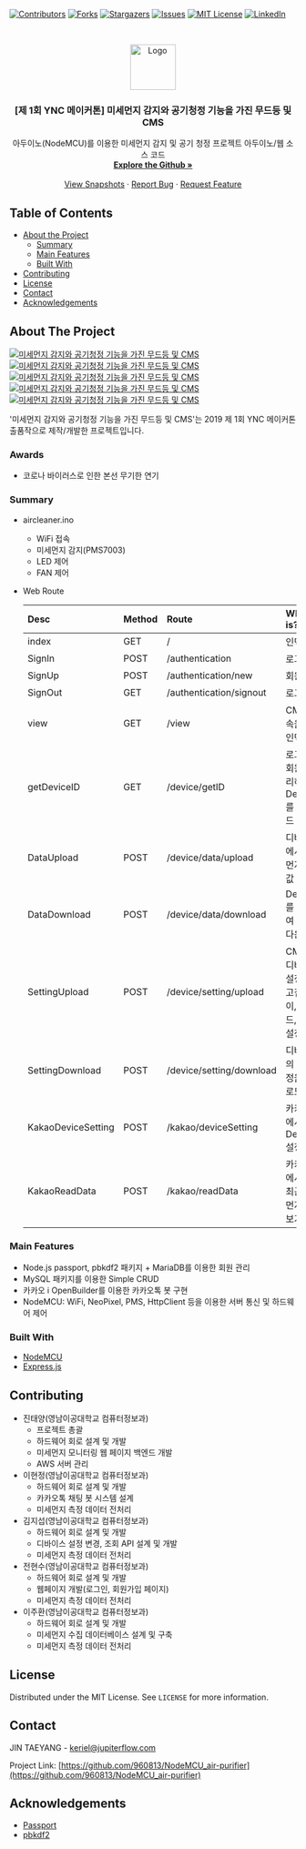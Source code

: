 <!--
*** Thanks for checking out this README Template. If you have a suggestion that would
*** make this better, please fork the repo and create a pull request or simply open
*** an issue with the tag "enhancement".
*** Thanks again! Now go create something AMAZING! :D
-->


<!-- PROJECT SHIELDS -->
<!--
*** I'm using markdown "reference style" links for readability.
*** Reference links are enclosed in brackets [ ] instead of parentheses ( ).
*** See the bottom of this document for the declaration of the reference variables
*** for contributors-url, forks-url, etc. This is an optional, concise syntax you may use.
*** https://www.markdownguide.org/basic-syntax/#reference-style-links
-->
[![Contributors][contributors-shield]][contributors-url]
[![Forks][forks-shield]][forks-url]
[![Stargazers][stars-shield]][stars-url]
[![Issues][issues-shield]][issues-url]
[![MIT License][license-shield]][license-url]
[![LinkedIn][linkedin-shield]][linkedin-url]



<!-- PROJECT LOGO -->
<br />
<p align="center">
  <a href="https://github.com/960813/NodeMCU_air-purifier">
    <img src="https://github.com/960813/NodeMCU_air-purifier/blob/master/_data/README.png?raw=true" alt="Logo" width="80" height="80">
  </a>

  <h3 align="center">[제 1회 YNC 메이커톤] 미세먼지 감지와 공기청정 기능을 가진 무드등 및 CMS</h3>

  <p align="center">
    아두이노(NodeMCU)를 이용한 미세먼지 감지 및 공기 청정 프로젝트 아두이노/웹 소스 코드
    <br />
    <a href="https://github.com/960813/NodeMCU_air-purifier"><strong>Explore the Github »</strong></a>
    <br />
    <br />
    <a href="https://jupiterflow.com/project/2">View Snapshots</a>
    ·
    <a href="https://github.com/960813/NodeMCU_air-purifier/issues">Report Bug</a>
    ·
    <a href="https://github.com/960813/NodeMCU_air-purifier/issues">Request Feature</a>
  </p>
</p>


<!-- TABLE OF CONTENTS -->
## Table of Contents

* [About the Project](#about-the-project)
  * [Summary](#summary)
  * [Main Features](#main-features)
  * [Built With](#built-with)
* [Contributing](#contributing)
* [License](#license)
* [Contact](#contact)
* [Acknowledgements](#acknowledgements)



<!-- ABOUT THE PROJECT -->
## About The Project
[![미세먼지 감지와 공기청정 기능을 가진 무드등 및 CMS][product-screenshot-1]](https://jupiterflow.com/project/4)
[![미세먼지 감지와 공기청정 기능을 가진 무드등 및 CMS][product-screenshot-2]](https://jupiterflow.com/project/4)
[![미세먼지 감지와 공기청정 기능을 가진 무드등 및 CMS][product-screenshot-3]](https://jupiterflow.com/project/4)
[![미세먼지 감지와 공기청정 기능을 가진 무드등 및 CMS][product-screenshot-4]](https://jupiterflow.com/project/4)
[![미세먼지 감지와 공기청정 기능을 가진 무드등 및 CMS][product-screenshot-5]](https://jupiterflow.com/project/4)

'미세먼지 감지와 공기청정 기능을 가진 무드등 및 CMS'는 2019 제 1회 YNC 메이커톤 출품작으로 제작/개발한 프로젝트입니다. 

### Awards
* 코로나 바이러스로 인한 본선 무기한 연기

### Summary
* aircleaner.ino
    * WiFi 접속
    * 미세먼지 감지(PMS7003)
    * LED 제어
    * FAN 제어
    
* Web Route

    |Desc|Method|Route|What is?|
    |:---|:---|:---|:---|
    |index|GET|/|인덱스|
    |SignIn|POST|/authentication|로그인|
    |SignUp|POST|/authentication/new|회원가입|
    |SignOut|GET|/authentication/signout|로그아웃|
    |view|GET|/view|CMS 접속을 위한 인덱스|
    |getDeviceID|GET|/device/getID|로그인한 회원이 관리하는 DeviceID를 다운로드|
    |DataUpload|POST|/device/data/upload|디바이스에서 미세먼지 측정 값 업로드|
    |DataDownload|POST|/device/data/download|DeviceID를 키로 하여 측정 값 다운로드|
    |SettingUpload|POST|/device/setting/upload|CMS에서 디바이스 설정(새로고침 딜레이,LED모드, 작동 설정)|
    |SettingDownload|POST|/device/setting/download|디바이스의 현재 설정을 다운로드|
    |KakaoDeviceSetting|POST|/kakao/deviceSetting|카카오톡에서 DeviceID 설정|
    |KakaoReadData|POST|/kakao/readData|카카오톡에서 가장 최근 미세먼지 현황 보기|


### Main Features
* Node.js passport, pbkdf2 패키지 + MariaDB를 이용한 회원 관리
* MySQL 패키지를 이용한 Simple CRUD
* 카카오 i OpenBuilder를 이용한 카카오톡 봇 구현
* NodeMCU: WiFi, NeoPixel, PMS, HttpClient 등을 이용한 서버 통신 및 하드웨어 제어

### Built With
* [NodeMCU](https://en.wikipedia.org/wiki/NodeMCU)
* [Express.js](https://expressjs.com)

<!-- CONTRIBUTING -->
## Contributing
* 진태양(영남이공대학교 컴퓨터정보과)
    * 프로젝트 총괄
    * 하드웨어 회로 설계 및 개발
    * 미세먼지 모니터링 웹 페이지 백엔드 개발
    * AWS 서버 관리
* 이현정(영남이공대학교 컴퓨터정보과)
    * 하드웨어 회로 설계 및 개발
    * 카카오톡 채팅 봇 시스템 설계
    * 미세먼지 측정 데이터 전처리
* 김지섭(영남이공대학교 컴퓨터정보과)
    * 하드웨어 회로 설계 및 개발
    * 디바이스 설정 변경, 조회 API 설계 및 개발
    * 미세먼지 측정 데이터 전처리
* 전현수(영남이공대학교 컴퓨터정보과)
    * 하드웨어 회로 설계 및 개발
    * 웹페이지 개발(로그인, 회원가입 페이지)
    * 미세먼지 측정 데이터 전처리
* 이주환(영남이공대학교 컴퓨터정보과)
    * 하드웨어 회로 설계 및 개발
    * 미세먼지 수집 데이터베이스 설계 및 구축
    * 미세먼지 측정 데이터 전처리


<!-- LICENSE -->
## License
Distributed under the MIT License. See `LICENSE` for more information.

<!-- CONTACT -->
## Contact
JIN TAEYANG - keriel@jupiterflow.com

Project Link: [https://github.com/960813/NodeMCU_air-purifier](https://github.com/960813/NodeMCU_air-purifier)


<!-- ACKNOWLEDGEMENTS -->
## Acknowledgements
* [Passport](http://www.passportjs.org/)
* [pbkdf2](https://www.npmjs.com/package/pbkdf2)


<!-- MARKDOWN LINKS & IMAGES -->
<!-- https://www.markdownguide.org/basic-syntax/#reference-style-links -->
[contributors-shield]: https://img.shields.io/github/contributors/960813/nodeMCU_air-purifier?style=flat-square
[contributors-url]: https://github.com/960813/NodeMCU_air-purifier/graphs/contributors

[forks-shield]: https://img.shields.io/github/forks/960813/nodeMCU_air-purifier?style=flat-square
[forks-url]: https://github.com/960813/NodeMCU_air-purifier/network/members

[stars-shield]: https://img.shields.io/github/stars/960813/nodeMCU_air-purifier?style=flat-square
[stars-url]: https://github.com/960813/NodeMCU_air-purifier/stargazers

[issues-shield]: https://img.shields.io/github/issues/960813/nodeMCU_air-purifier?style=flat-square

[issues-url]: https://github.com/960813/NodeMCU_air-purifier/issues

[license-shield]: https://img.shields.io/github/license/960813/nodeMCU_air-purifier?style=flat-square
[license-url]: https://github.com/960813/NodeMCU_air-purifier/blob/master/LICENSE.txt

[linkedin-shield]: https://img.shields.io/badge/-LinkedIn-black.svg?style=flat-square&logo=linkedin&colorB=555
[linkedin-url]: https://linkedin.com/in/jupiterflow

[product-screenshot-1]: https://github.com/960813/NodeMCU_air-purifier/blob/master/_data/001.JPG?raw=true
[product-screenshot-2]: https://github.com/960813/NodeMCU_air-purifier/blob/master/_data/002.JPG?raw=true
[product-screenshot-3]: https://github.com/960813/NodeMCU_air-purifier/blob/master/_data/003.JPG?raw=true
[product-screenshot-4]: https://github.com/960813/NodeMCU_air-purifier/blob/master/_data/004.JPG?raw=true
[product-screenshot-5]: https://github.com/960813/NodeMCU_air-purifier/blob/master/_data/005.JPG?raw=true